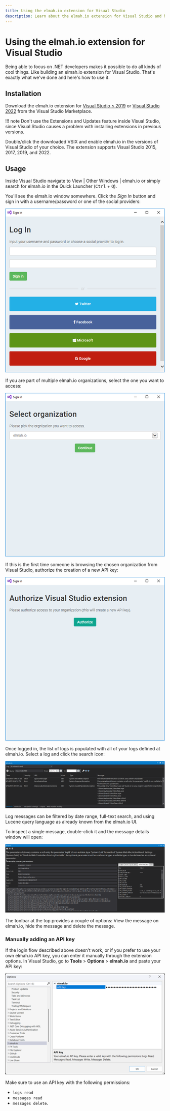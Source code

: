 ```yaml
---
title: Using the elmah.io extension for Visual Studio
description: Learn about the elmah.io extension for Visual Studio and how it can help you be more productive. Browse your error log directly in Visual Studio.
---
```


# Using the elmah.io extension for Visual Studio

Being able to focus on .NET developers makes it possible to do all kinds of cool things. Like building an elmah.io extension for Visual Studio. That's exactly what we've done and here's how to use it.

## Installation

Download the elmah.io extension for [Visual Studio ≤ 2019](https://marketplace.visualstudio.com/items?itemName=elmahio.elmahio) or [Visual Studio 2022](https://marketplace.visualstudio.com/items?itemName=elmahio.elmahiobrowser2022) from the Visual Studio Marketplace.

!!! note
    Don't use the Extensions and Updates feature inside Visual Studio, since Visual Studio causes a problem with installing extensions in previous versions.

Double/click the downloaded VSIX and enable elmah.io in the versions of Visual Studio of your choice. The extension supports Visual Studio 2015, 2017, 2019, and 2022.

## Usage

Inside Visual Studio navigate to View | Other Windows | elmah.io or simply search for elmah.io in the Quick Launcher (<kbd>Ctrl</kbd> + <kbd>Q</kbd>).

You'll see the elmah.io window somewhere. Click the *Sign In* button and sign in with a username/password or one of the social providers:

![Sign in](images/visualstudio-signin.png)

If you are part of multiple elmah.io organizations, select the one you want to access: 

![Select organization](images/visualstudio-selectorganization.png)

If this is the first time someone is browsing the chosen organization from Visual Studio, authorize the creation of a new API key:

![Authorize API key](images/visualstudio-authorize.png)

Once logged in, the list of logs is populated with all of your logs defined at elmah.io. Select a log and click the search icon:

![Browse a log inside Visual Studio](images/visualstudio-browse.png)

Log messages can be filtered by date range, full-text search, and using Lucene query language as already known from the elmah.io UI. 

To inspect a single message, double-click it and the message details window will open:

![Message details](images/visualstudio-details.png)

The toolbar at the top provides a couple of options: View the message on elmah.io, hide the message and delete the message.

### Manually adding an API key

If the login flow described above doesn’t work, or if you prefer to use your own elmah.io API key, you can enter it manually through the extension options. In Visual Studio, go to **Tools** > **Options** > **elmah.io** and paste your API key:

![Extension options](images/visualstudio-options.png)

Make sure to use an API key with the following permissions:

- `logs read`
- `messages read`
- `messages delete`.